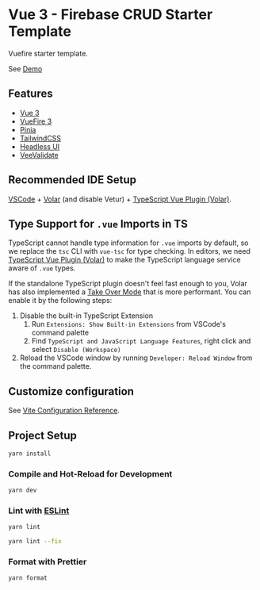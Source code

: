 # Vue 3 - Firebase CRUD Starter Template

Vuefire starter template.

See [Demo](https://vuefire-crud.netlify.app/)

## Features

- [Vue 3](https://vuejs.org/)
- [VueFire 3](https://vuefire.vuejs.org/)
- [Pinia](https://pinia.vuejs.org/)
- [TailwindCSS](https://tailwindcss.com/)
- [Headless UI](https://headlessui.com/)
- [VeeValidate](https://vee-validate.logaretm.com/v4/)

## Recommended IDE Setup

[VSCode](https://code.visualstudio.com/) + [Volar](https://marketplace.visualstudio.com/items?itemName=Vue.volar) (and disable Vetur) + [TypeScript Vue Plugin (Volar)](https://marketplace.visualstudio.com/items?itemName=Vue.vscode-typescript-vue-plugin).

## Type Support for `.vue` Imports in TS

TypeScript cannot handle type information for `.vue` imports by default, so we replace the `tsc` CLI with `vue-tsc` for type checking. In editors, we need [TypeScript Vue Plugin (Volar)](https://marketplace.visualstudio.com/items?itemName=Vue.vscode-typescript-vue-plugin) to make the TypeScript language service aware of `.vue` types.

If the standalone TypeScript plugin doesn't feel fast enough to you, Volar has also implemented a [Take Over Mode](https://github.com/johnsoncodehk/volar/discussions/471#discussioncomment-1361669) that is more performant. You can enable it by the following steps:

1. Disable the built-in TypeScript Extension
   1. Run `Extensions: Show Built-in Extensions` from VSCode's command palette
   2. Find `TypeScript and JavaScript Language Features`, right click and select `Disable (Workspace)`
2. Reload the VSCode window by running `Developer: Reload Window` from the command palette.

## Customize configuration

See [Vite Configuration Reference](https://vitejs.dev/config/).

## Project Setup

```sh
yarn install
```

### Compile and Hot-Reload for Development

```sh
yarn dev
```

### Lint with [ESLint](https://eslint.org/)

```sh
yarn lint
```

```sh
yarn lint --fix
```

### Format with Prettier

```sh
yarn format
```
